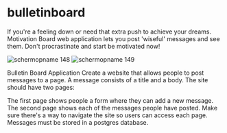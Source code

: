 # bulletinboard

If you're a feeling down or need that extra push to achieve your dreams. Motivation Board web application lets you post 'wiseful' messages and see them. Don't procrastinate and start be motivated now!

![schermopname 148](https://user-images.githubusercontent.com/25740926/27292408-ae5aadc0-5513-11e7-8e85-8531a567d78b.png)
![schermopname 149](https://user-images.githubusercontent.com/25740926/27292409-ae5d9242-5513-11e7-8bec-9a57686bc62f.png)

Bulletin Board Application Create a website that allows people to post messages to a page. A message consists of a title and a body. The site should have two pages:

The first page shows people a form where they can add a new message.
The second page shows each of the messages people have posted. Make sure there's a way to navigate the site so users can access each page.
Messages must be stored in a postgres database. 

